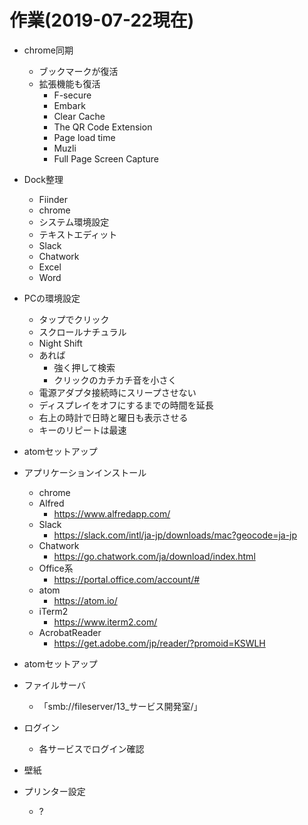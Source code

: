 
# 作業(2019-07-22現在)

- chrome同期
	- ブックマークが復活
	- 拡張機能も復活
		- F-secure
		- Embark
		- Clear Cache
		- The QR Code Extension
		- Page load time
		- Muzli
		- Full Page Screen Capture
- Dock整理
	- Fiinder
	- chrome
	- システム環境設定
	- テキストエディット
	- Slack
	- Chatwork
	- Excel
	- Word
- PCの環境設定
	- タップでクリック
	- スクロールナチュラル
	- Night Shift
	- あれば
		- 強く押して検索
		- クリックのカチカチ音を小さく
	- 電源アダプタ接続時にスリープさせない
	- ディスプレイをオフにするまでの時間を延長
	- 右上の時計で日時と曜日も表示させる
	- キーのリピートは最速

- atomセットアップ

- アプリケーションインストール
	- chrome
	- Alfred
		- https://www.alfredapp.com/
	- Slack
		- https://slack.com/intl/ja-jp/downloads/mac?geocode=ja-jp
	- Chatwork
		- https://go.chatwork.com/ja/download/index.html
	- Office系
		- https://portal.office.com/account/#
	- atom
		- https://atom.io/
	- iTerm2
		- https://www.iterm2.com/
	- AcrobatReader
		- https://get.adobe.com/jp/reader/?promoid=KSWLH 

- atomセットアップ


- ファイルサーバ
	- 「smb://fileserver/13_サービス開発室/」

- ログイン
	- 各サービスでログイン確認

- 壁紙

- プリンター設定
	- ?
